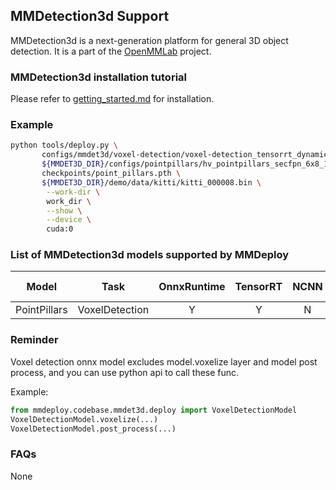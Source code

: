 ## MMDetection3d Support

MMDetection3d is a next-generation platform for general 3D object detection. It is a part of the [OpenMMLab](https://openmmlab.com/) project.

### MMDetection3d installation tutorial

Please refer to [getting_started.md](https://github.com/open-mmlab/mmdetection3d/blob/master/docs/en/getting_started.md) for installation.

### Example

```bash
python tools/deploy.py \
       configs/mmdet3d/voxel-detection/voxel-detection_tensorrt_dynamic.py \
       ${MMDET3D_DIR}/configs/pointpillars/hv_pointpillars_secfpn_6x8_160e_kitti-3d-3class.py \
       checkpoints/point_pillars.pth \
       ${MMDET3D_DIR}/demo/data/kitti/kitti_000008.bin \
        --work-dir \
        work_dir \
        --show \
        --device \
        cuda:0
```

### List of MMDetection3d models supported by MMDeploy

|    Model     |      Task      | OnnxRuntime | TensorRT | NCNN | PPLNN | OpenVINO |                                      Model config                                      |
| :----------: | :------------: | :---------: | :------: | :--: | :---: | :------: | :------------------------------------------------------------------------------------: |
| PointPillars | VoxelDetection |      Y      |    Y     |  N   |   N   |    Y     | [config](https://github.com/open-mmlab/mmdetection3d/blob/master/configs/pointpillars) |

### Reminder

Voxel detection onnx model excludes model.voxelize layer and model post process, and you can use python api to call these func.

Example:

```python
from mmdeploy.codebase.mmdet3d.deploy import VoxelDetectionModel
VoxelDetectionModel.voxelize(...)
VoxelDetectionModel.post_process(...)
```

### FAQs

None
